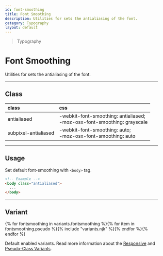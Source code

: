 ```yaml
---
id: font-smoothing
title: Font Smoothing
description: Utilities for sets the antialiasing of the font.
category: Typography
layout: default
---
```


> Typography

# Font Smoothing

Utilities for sets the antialiasing of the font.

---

## Class

| <span class="px-3 py-1 text-white (dark)text-charcoal-100 bg-charcoal-100 (dark)bg-gray-600 rounded-full">class</span> | <span class="px-3 py-1 text-white (dark)text-charcoal-100 bg-charcoal-100 (dark)bg-gray-600 rounded-full">css</span> |
|:--|:--|
| antialiased | -webkit-font-smoothing: antialiased; <br> -moz-osx-font-smoothing: grayscale |
| subpixel-antialiased | -webkit-font-smoothing: auto; <br> -moz-osx-font-smoothing: auto |

---

## Usage

Set default font-smoothing with `<body>` tag.

```html
<!-- Example -->
<body class="antialiased">
  ...
</body>
```

---

## Variant

<y class="flex flex-gap-2 flex-wrap justify-start items-center">{% for fontsmoothing in variants.fontsmoothing %}{% for item in fontsmoothing.pseudo %}{% include "variants.njk" %}{% endfor %}{% endfor %}</y>

Default enabled variants. Read more information about the [Responsive](/responsive) and [Pseudo-Class Variants](/pseudo-class-variants/).
